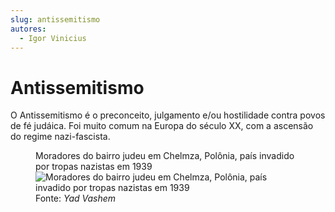 ```yaml
---
slug: antissemitismo
autores:
  - Igor Vinicius
---
```


# Antissemitismo

O Antissemitismo é o preconceito, julgamento e/ou hostilidade contra povos de fé judáica. Foi
muito comum na Europa do século XX, com a ascensão do regime nazi-fascista.

<figure>
  <figcaption>
    Moradores do bairro judeu em Chelmza, Polônia, país invadido por tropas nazistas em 1939
  </figcaption>
  <img src="https://ichef.bbci.co.uk/ace/ws/668/cpsprodpb/170AE/production/_105228349_chelmza_polonia2.jpg.webp" alt="Moradores do bairro judeu em Chelmza, Polônia, país invadido por tropas nazistas em 1939"/>
  <figcaption>
    Fonte: <em>Yad Vashem<e> 
  </figcaption>
</figure>
